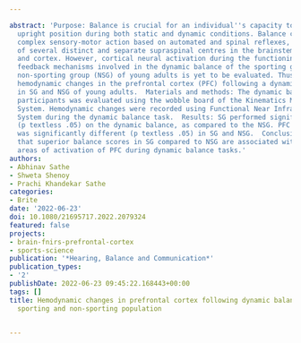 ---
abstract: 'Purpose: Balance is crucial for an individual''s capacity to maintain an
  upright position during both static and dynamic conditions. Balance control is a
  complex sensory-motor action based on automated and spinal reflexes, under the influence
  of several distinct and separate supraspinal centres in the brainstem, cerebellum,
  and cortex. However, cortical neural activation during the functioning of sensory
  feedback mechanisms involved in the dynamic balance of the sporting group (SG) and
  non-sporting group (NSG) of young adults is yet to be evaluated. Thus, we evaluated
  hemodynamic changes in the prefrontal cortex (PFC) following a dynamic balance task
  in SG and NSG of young adults.  Materials and methods: The dynamic balance of 48
  participants was evaluated using the wobble board of the Kinematics Measurement
  System. Hemodynamic changes were recorded using Functional Near Infra-red Spectroscopy
  System during the dynamic balance task.  Results: SG performed significantly better
  (p textless .05) on the dynamic balance, as compared to the NSG. PFC hemodynamics
  was significantly different (p textless .05) in SG and NSG.  Conclusion: We conclude
  that superior balance scores in SG compared to NSG are associated with different
  areas of activation of PFC during dynamic balance tasks.'
authors:
- Abhinav Sathe
- Shweta Shenoy
- Prachi Khandekar Sathe
categories:
- Brite
date: '2022-06-23'
doi: 10.1080/21695717.2022.2079324
featured: false
projects:
- brain-fnirs-prefrontal-cortex
- sports-science
publication: '*Hearing, Balance and Communication*'
publication_types:
- '2'
publishDate: 2022-06-23 09:45:22.168443+00:00
tags: []
title: Hemodynamic changes in prefrontal cortex following dynamic balance test in
  sporting and non-sporting population

---
